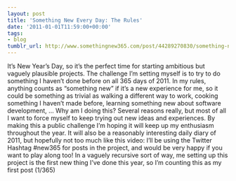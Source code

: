 ```yaml
---
layout: post
title: 'Something New Every Day: The Rules'
date: '2011-01-01T11:59:00+00:00'
tags:
- blog
tumblr_url: http://www.somethingnew365.com/post/44289270830/something-new-every-day-the-rules
---
```

It’s New Year’s Day, so it’s the perfect time for starting ambitious but vaguely plausible projects.
The challenge I’m setting myself is to try to do something I haven’t done before on all 365 days of 2011.
In my rules, anything counts as “something new” if it’s a new experience for me, so it could be something as trivial as walking a different way to work, cooking something I haven’t made before, learning something new about software development, …
Why am I doing this? Several reasons really, but most of all I want to force myself to keep trying out new ideas and experiences. By making this a public challenge I’m hoping it will keep up my enthusiasm throughout the year. It will also be a reasonably interesting daily diary of 2011, but hopefully not too much like this video: 
I’ll be using the Twitter Hashtag #new365 for posts in the project, and would be very happy if you want to play along too!
In a vaguely recursive sort of way, me setting up this project is the first new thing I’ve done this year, so I’m counting this as my first post (1/365)
